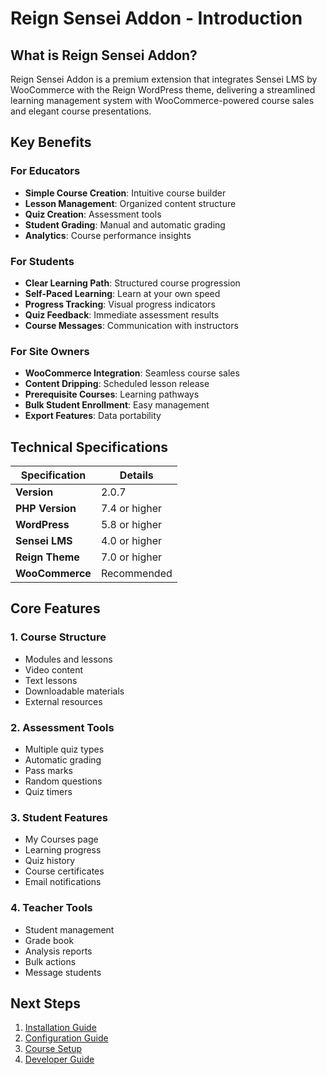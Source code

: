 # Reign Sensei Addon - Introduction

## What is Reign Sensei Addon?

Reign Sensei Addon is a premium extension that integrates Sensei LMS by WooCommerce with the Reign WordPress theme, delivering a streamlined learning management system with WooCommerce-powered course sales and elegant course presentations.

## Key Benefits

### For Educators
- **Simple Course Creation**: Intuitive course builder
- **Lesson Management**: Organized content structure
- **Quiz Creation**: Assessment tools
- **Student Grading**: Manual and automatic grading
- **Analytics**: Course performance insights

### For Students
- **Clear Learning Path**: Structured course progression
- **Self-Paced Learning**: Learn at your own speed
- **Progress Tracking**: Visual progress indicators
- **Quiz Feedback**: Immediate assessment results
- **Course Messages**: Communication with instructors

### For Site Owners
- **WooCommerce Integration**: Seamless course sales
- **Content Dripping**: Scheduled lesson release
- **Prerequisite Courses**: Learning pathways
- **Bulk Student Enrollment**: Easy management
- **Export Features**: Data portability

## Technical Specifications

| Specification | Details |
|--------------|----------|
| **Version** | 2.0.7 |
| **PHP Version** | 7.4 or higher |
| **WordPress** | 5.8 or higher |
| **Sensei LMS** | 4.0 or higher |
| **Reign Theme** | 7.0 or higher |
| **WooCommerce** | Recommended |

## Core Features

### 1. Course Structure
- Modules and lessons
- Video content
- Text lessons
- Downloadable materials
- External resources

### 2. Assessment Tools
- Multiple quiz types
- Automatic grading
- Pass marks
- Random questions
- Quiz timers

### 3. Student Features
- My Courses page
- Learning progress
- Quiz history
- Course certificates
- Email notifications

### 4. Teacher Tools
- Student management
- Grade book
- Analysis reports
- Bulk actions
- Message students

## Next Steps

1. [Installation Guide](02-installation-setup.md)
2. [Configuration Guide](03-configuration.md)
3. [Course Setup](04-course-setup.md)
4. [Developer Guide](05-developer-guide.md)